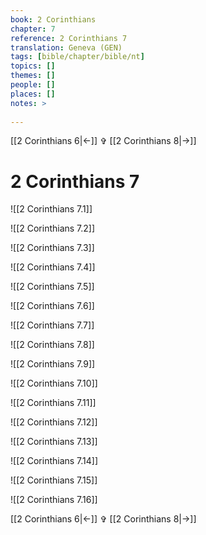 ```yaml
---
book: 2 Corinthians
chapter: 7
reference: 2 Corinthians 7
translation: Geneva (GEN)
tags: [bible/chapter/bible/nt]
topics: []
themes: []
people: []
places: []
notes: >
  
---
```


[[2 Corinthians 6|<-]] ✞ [[2 Corinthians 8|->]]

# 2 Corinthians 7

![[2 Corinthians 7.1]]

![[2 Corinthians 7.2]]

![[2 Corinthians 7.3]]

![[2 Corinthians 7.4]]

![[2 Corinthians 7.5]]

![[2 Corinthians 7.6]]

![[2 Corinthians 7.7]]

![[2 Corinthians 7.8]]

![[2 Corinthians 7.9]]

![[2 Corinthians 7.10]]

![[2 Corinthians 7.11]]

![[2 Corinthians 7.12]]

![[2 Corinthians 7.13]]

![[2 Corinthians 7.14]]

![[2 Corinthians 7.15]]

![[2 Corinthians 7.16]]

[[2 Corinthians 6|<-]] ✞ [[2 Corinthians 8|->]]
